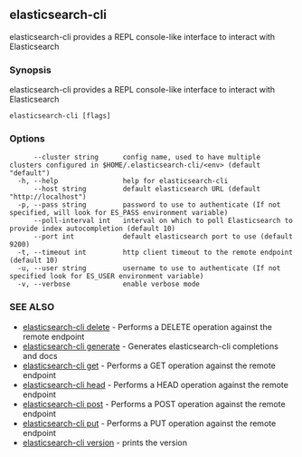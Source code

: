 ## elasticsearch-cli

elasticsearch-cli provides a REPL console-like interface to interact with Elasticsearch

### Synopsis


elasticsearch-cli provides a REPL console-like interface to interact with Elasticsearch

```
elasticsearch-cli [flags]
```

### Options

```
      --cluster string      config name, used to have multiple clusters configured in $HOME/.elasticsearch-cli/<env> (default "default")
  -h, --help                help for elasticsearch-cli
      --host string         default elasticsearch URL (default "http://localhost")
  -p, --pass string         password to use to authenticate (If not specified, will look for ES_PASS environment variable)
      --poll-interval int   interval on which to poll Elasticsearch to provide index autocompletion (default 10)
      --port int            default elasticsearch port to use (default 9200)
  -t, --timeout int         http client timeout to the remote endpoint (default 10)
  -u, --user string         username to use to authenticate (If not specified look for ES_USER environment variable)
  -v, --verbose             enable verbose mode
```

### SEE ALSO
* [elasticsearch-cli delete](elasticsearch-cli_delete.md)	 - Performs a DELETE operation against the remote endpoint
* [elasticsearch-cli generate](elasticsearch-cli_generate.md)	 - Generates elasticsearch-cli completions and docs
* [elasticsearch-cli get](elasticsearch-cli_get.md)	 - Performs a GET operation against the remote endpoint
* [elasticsearch-cli head](elasticsearch-cli_head.md)	 - Performs a HEAD operation against the remote endpoint
* [elasticsearch-cli post](elasticsearch-cli_post.md)	 - Performs a POST operation against the remote endpoint
* [elasticsearch-cli put](elasticsearch-cli_put.md)	 - Performs a PUT operation against the remote endpoint
* [elasticsearch-cli version](elasticsearch-cli_version.md)	 - prints the version

